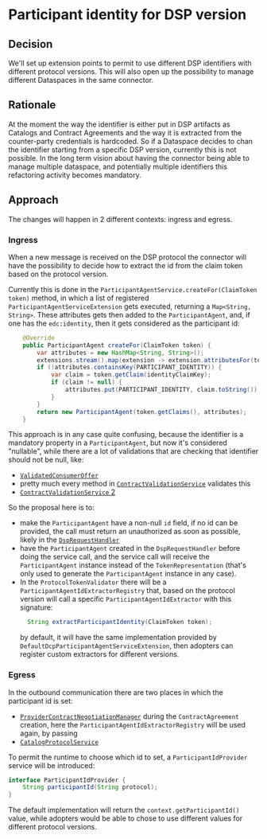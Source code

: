 # Participant identity for DSP version

## Decision

We'll set up extension points to permit to use different DSP identifiers with different protocol versions.
This will also open up the possibility to manage different Dataspaces in the same connector.

## Rationale

At the moment the way the identifier is either put in DSP artifacts as Catalogs and Contract Agreements and the way it
is extracted from the counter-party credentials is hardcoded.
So if a Dataspace decides to chan the identifier starting from a specific DSP version, currently this is not
possible. 
In the long term vision about having the connector being able to manage multiple dataspace, and potentially multiple
identifiers this refactoring activity becomes mandatory.

## Approach

The changes will happen in 2 different contexts: ingress and egress.

### Ingress
When a new message is received on the DSP protocol the connector will have the possibility to decide how to extract the
id from the claim token based on the protocol version.

Currently this is done in the `ParticipantAgentService.createFor(ClaimToken token)` method, in which a list of registered
`ParticipantAgentServiceExtension` gets executed, returning a `Map<String, String>`. These attributes gets then added to
the `ParticipantAgent`, and, if one has the `edc:identity`, then it gets considered as the participant id:

```java
    @Override
    public ParticipantAgent createFor(ClaimToken token) {
        var attributes = new HashMap<String, String>();
        extensions.stream().map(extension -> extension.attributesFor(token)).forEach(attributes::putAll);
        if (!attributes.containsKey(PARTICIPANT_IDENTITY)) {
            var claim = token.getClaim(identityClaimKey);
            if (claim != null) {
                attributes.put(PARTICIPANT_IDENTITY, claim.toString());
            }
        }
        return new ParticipantAgent(token.getClaims(), attributes);
    }
```

This approach is in any case quite confusing, because the identifier is a mandatory property in a `ParticipantAgent`, but
now it's considered "nullable", while there are a lot of validations that are checking that identifier should not be null,
like:
- [`ValidatedConsumerOffer`](https://github.com/eclipse-edc/Connector/blob/3f59ef6db98153e96750d637d19d8141faeb7a95/spi/control-plane/contract-spi/src/main/java/org/eclipse/edc/connector/controlplane/contract/spi/validation/ValidatedConsumerOffer.java#L30)
- pretty much every method in [`ContractValidationService`](https://github.com/eclipse-edc/Connector/blob/3f59ef6db98153e96750d637d19d8141faeb7a95/core/control-plane/control-plane-contract/src/main/java/org/eclipse/edc/connector/controlplane/contract/validation/ContractValidationServiceImpl.java#L76-L77)
  validates this
- [`ContractValidationService` 2](https://github.com/eclipse-edc/Connector/blob/3f59ef6db98153e96750d637d19d8141faeb7a95/core/control-plane/control-plane-contract/src/main/java/org/eclipse/edc/connector/controlplane/contract/validation/ContractValidationServiceImpl.java#L90-L93)

So the proposal here is to: 
- make the `ParticipantAgent` have a non-null `id` field, if no id can be provided, the call must return an unauthorized
  as soon as possible, likely in the [`DspRequestHandler`](https://github.com/eclipse-edc/Connector/blob/3f59ef6db98153e96750d637d19d8141faeb7a95/data-protocols/dsp/dsp-core/dsp-http-core/src/main/java/org/eclipse/edc/protocol/dsp/http/message/DspRequestHandlerImpl.java)
- have the `ParticipantAgent` created in the `DspRequestHandler` before doing the service call, and the service call
  will receive the `ParticipantAgent` instance instead of the `TokenRepresentation` (that's only used to generate the 
  `ParticipantAgent` instance in any case).
- In the `ProtocolTokenValidator` there will be a `ParticipantAgentIdExtractorRegistry` that, based on the protocol version
  will call a specific `ParticipantAgentIdExtractor` with this signature:
  ```java
    String extractParticipantIdentity(ClaimToken token);
  ```
  by default, it will have the same implementation provided by `DefaultDcpParticipantAgentServiceExtension`, then adopters
  can register custom extractors for different versions.

### Egress
In the outbound communication there are two places in which the participant id is set: 
- [`ProviderContractNegotiationManager`](https://github.com/eclipse-edc/Connector/blob/f491d2fe83a69e113bdcb2f89b8c0f556e555ef9/core/control-plane/control-plane-contract/src/main/java/org/eclipse/edc/connector/controlplane/contract/negotiation/ProviderContractNegotiationManagerImpl.java#L137-L148)
  during the `ContractAgreement` creation, here the `ParticipantAgentIdExtractorRegistry` will be used again, by passing
- [`CatalogProtocolService`](https://github.com/eclipse-edc/Connector/blob/f491d2fe83a69e113bdcb2f89b8c0f556e555ef9/core/control-plane/control-plane-aggregate-services/src/main/java/org/eclipse/edc/connector/controlplane/services/catalog/CatalogProtocolServiceImpl.java#L64)

To permit the runtime to choose which id to set, a `ParticipantIdProvider` service will be introduced:
```java
interface ParticipantIdProvider {
    String participantId(String protocol);
}
```

The default implementation will return the `context.getParticipantId()` value, while adopters would be able to chose to
use different values for different protocol versions.

